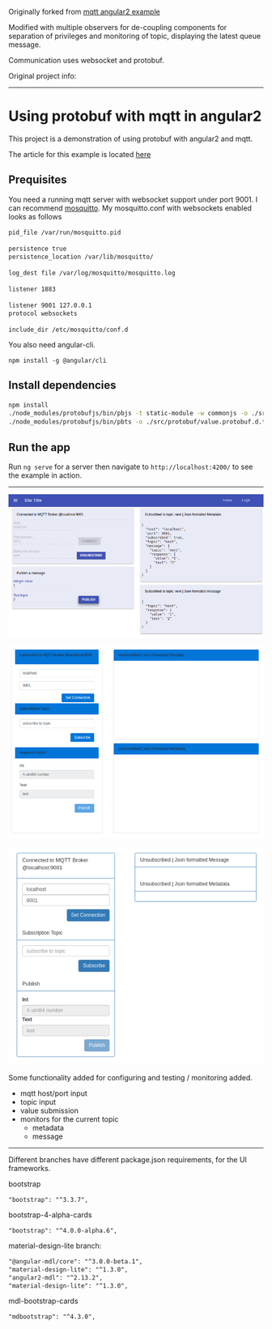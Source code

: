 Originally forked from
[mqtt angular2 example](https://github.com/sclausen/angular2-protobuf-mqtt-example)

Modified with multiple observers for de-coupling components for
separation of privileges and monitoring of topic, displaying the
latest queue message.

Communication uses websocket and protobuf.

Original project info:

---

# Using protobuf with mqtt in angular2
This project is a demonstration of using protobuf with angular2 and mqtt.

The article for this example is located [here](http://blog.sebastian-clausen.de/2017-02-20-reduce-message-payload-in-an-iot-setup/)

## Prequisites
You need a running mqtt server with websocket support under port 9001.
I can recommend [mosquitto](https://mosquitto.org/).
My mosquitto.conf with websockets enabled looks as follows
```
pid_file /var/run/mosquitto.pid

persistence true
persistence_location /var/lib/mosquitto/

log_dest file /var/log/mosquitto/mosquitto.log

listener 1883

listener 9001 127.0.0.1
protocol websockets

include_dir /etc/mosquitto/conf.d
```
You also need angular-cli.
```
npm install -g @angular/cli
```
## Install dependencies
``` sh
npm install
./node_modules/protobufjs/bin/pbjs -t static-module -w commonjs -o ./src/protobuf/value.protobuf.js ./value.proto
./node_modules/protobufjs/bin/pbts -o ./src/protobuf/value.protobuf.d.ts ./src/protobuf/value.protobuf.js
```

## Run the app
Run `ng serve` for a server then navigate to `http://localhost:4200/` to see the example in action.


---


![UI|Material Card](images/material-design-lite-screenshot.png "branch: material-design-lite")

![UI|Bootstrap Cards](images/screenshot.png "branch: cards-with-services" )

![UI|Bootstrap 3 Panel](images/panel-screenshot.png "branch: bootstrap-panels" )

Some functionality added for configuring and testing / monitoring
added.

- mqtt host/port input
- topic input
- value submission
- monitors for the current topic
  - metadata 
  - message 

---

Different branches have different package.json requirements, for the UI frameworks.

bootstrap 

    "bootstrap": "^3.3.7",

bootstrap-4-alpha-cards

    "bootstrap": "^4.0.0-alpha.6",

material-design-lite branch:

    "@angular-mdl/core": "^3.0.0-beta.1",
    "material-design-lite": "^1.3.0",
    "angular2-mdl": "^2.13.2",
    "material-design-lite": "^1.3.0",

mdl-bootstrap-cards

    "mdbootstrap": "^4.3.0",
